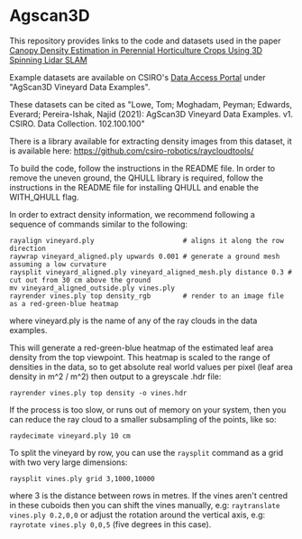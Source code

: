 # Agscan3D
This repository provides links to the code and datasets used in the paper [Canopy Density Estimation in Perennial Horticulture Crops Using 3D Spinning Lidar SLAM](https://onlinelibrary.wiley.com/doi/abs/10.1002/rob.22006)

Example datasets are available on CSIRO's [Data Access Portal](https://my.csiro.au/Tasks/Information-resources/Library/Data-Access-Portal) under "AgScan3D Vineyard Data Examples".

These datasets can be cited as "Lowe, Tom; Moghadam, Peyman; Edwards, Everard; Pereira-Ishak, Najid (2021): AgScan3D Vineyard Data Examples. v1. CSIRO. Data Collection. 102.100.100"

There is a library available for extracting density images from this dataset, it is available here: https://github.com/csiro-robotics/raycloudtools/


To build the code, follow the instructions in the README file. In order to remove the uneven ground, the QHULL library is required, follow the instructions in the README file for installing QHULL and enable the WITH_QHULL flag.

In order to extract density information, we recommend following a sequence of commands similar to the following:

```
rayalign vineyard.ply                      # aligns it along the row direction
raywrap vineyard_aligned.ply upwards 0.001 # generate a ground mesh assuming a low curvature
raysplit vineyard_aligned.ply vineyard_aligned_mesh.ply distance 0.3 # cut out from 30 cm above the ground
mv vineyard_aligned_outside.ply vines.ply
rayrender vines.ply top density_rgb        # render to an image file as a red-green-blue heatmap
```

where vineyard.ply is the name of any of the ray clouds in the data examples. 

This will generate a red-green-blue heatmap of the estimated leaf area density from the top viewpoint. This heatmap is scaled to the range of densities in the data, so to get absolute real world values per pixel (leaf area density in m^2 / m^2) then output to a greyscale .hdr file:

```rayrender vines.ply top density -o vines.hdr```

If the process is too slow, or runs out of memory on your system, then you can reduce the ray cloud to a smaller subsampling of the points, like so:

```raydecimate vineyard.ply 10 cm```

To split the vineyard by row, you can use the ```raysplit``` command as a grid with two very large dimensions:

```raysplit vines.ply grid 3,1000,10000```

where 3 is the distance between rows in metres. If the vines aren't centred in these cuboids then you can shift the vines manually, e.g: ```raytranslate vines.ply 0.2,0,0``` or adjust the rotation around the vertical axis, e.g: ```rayrotate vines.ply 0,0,5``` (five degrees in this case).

